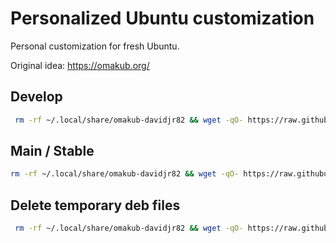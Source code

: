 # Personalized Ubuntu customization

Personal customization for fresh Ubuntu.

Original idea: https://omakub.org/

## Develop
```bash
 rm -rf ~/.local/share/omakub-davidjr82 && wget -qO- https://raw.githubusercontent.com/davidjr82/omakub-davidjr82/develop/install.sh | bash
```

## Main / Stable
```bash
rm -rf ~/.local/share/omakub-davidjr82 && wget -qO- https://raw.githubusercontent.com/davidjr82/omakub-davidjr82/main/install.sh | bash
```

## Delete temporary deb files
```bash
 rm -rf ~/.local/share/omakub-davidjr82 && wget -qO- https://raw.githubusercontent.com/davidjr82/omakub-davidjr82/develop/install.sh | bash
```